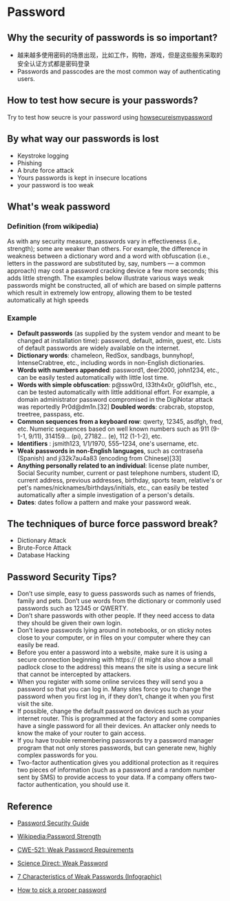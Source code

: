 # Password

## Why the security of passwords is so important?

* 越来越多使用密码的场景出现，比如工作，购物，游戏，但是这些服务采取的安全认证方式都是密码登录
* Passwords and passcodes are the most common way of authenticating users.


## How to test how secure is your passwords?

Try to test how seucre is your password using [howsecureismypassword](https://howsecureismypassword.net/)

## By what way our passwords is lost

* Keystroke logging
* Phishing
* A brute force attack
* Yours passwords is kept in insecure locations
* your password is too weak

## What's weak password

### Definition (from wikipedia)

As with any security measure, passwords vary in effectiveness (i.e., strength); some are weaker than others. For example, the difference in weakness between a dictionary word and a word with obfuscation (i.e., letters in the password are substituted by, say, numbers — a common approach) may cost a password cracking device a few more seconds; this adds little strength. The examples below illustrate various ways weak passwords might be constructed, all of which are based on simple patterns which result in extremely low entropy, allowing them to be tested automatically at high speeds

### Example

 - **Default passwords** (as supplied by the system vendor and meant to be changed at installation time): password, default, admin, guest, etc. Lists of default passwords are widely available on the internet.
 - **Dictionary words**: chameleon, RedSox, sandbags, bunnyhop!, IntenseCrabtree, etc., including words in non-English dictionaries.
 - **Words with numbers appended**: password1, deer2000, john1234, etc., can be easily tested automatically with little lost time.
 - **Words with simple obfuscation**: p@ssw0rd, l33th4x0r, g0ldf1sh, etc., can be tested automatically with little additional effort. For example, a domain administrator password compromised in the DigiNotar attack was reportedly Pr0d@dm1n.[32]
**Doubled words**: crabcrab, stopstop, treetree, passpass, etc.
 - **Common sequences from a keyboard row**: qwerty, 12345, asdfgh, fred, etc.
Numeric sequences based on well known numbers such as 911 (9-1-1, 9/11), 314159... (pi), 27182... (e), 112 (1-1-2), etc.
 - **Identifiers** : jsmith123, 1/1/1970, 555–1234, one's username, etc.
 - **Weak passwords in non-English languages**, such as contraseña (Spanish) and ji32k7au4a83 (encoding from Chinese)[33]
 - **Anything personally related to an individual**: license plate number, Social Security number, current or past telephone numbers, student ID, current address, previous addresses, birthday, sports team, relative's or pet's names/nicknames/birthdays/initials, etc., can easily be tested automatically after a simple investigation of a person's details.
- **Dates**: dates follow a pattern and make your password weak.

## The techniques of burce force password break?
* Dictionary Attack
* Brute-Force Attack
* Database Hacking
 

## Password Security Tips?
- Don’t use simple, easy to guess passwords such as names of friends, family and pets. Don’t use words from the dictionary or commonly used passwords such as 12345 or QWERTY.
- Don’t share passwords with other people. If they need access to data they should be given their own login.
- Don’t leave passwords lying around in notebooks, or on sticky notes close to your computer, or in files on your computer where they can easily be read.
- Before you enter a password into a website, make sure it is using a secure connection beginning with https:// (it might also show a small padlock close to the address) this means the site is using a secure link that cannot be intercepted by attackers.
- When you register with some online services they will send you a password so that you can log in. Many sites force you to change the password when you first log in, if they don’t, change it when you first visit the site.
- If possible, change the default password on devices such as your internet router. This is programmed at the factory and some companies have a single password for all their devices. An attacker only needs to know the make of your router to gain access.
- If you have trouble remembering passwords try a password manager program that not only stores passwords, but can generate new, highly complex passwords for you.
- Two-factor authentication gives you additional protection as it requires two pieces of information (such as a password and a random number sent by SMS) to provide access to your data. If a company offers two-factor authentication, you should use it.

## Reference

* [Password Security Guide](https://swoopnow.com/password-security-guide/)
  
* [Wikipedia:Password Strength](https://en.wikipedia.org/wiki/Password_strength)

* [CWE-521: Weak Password Requirements](https://cwe.mitre.org/data/definitions/521.html)
  
* [Science Direct: Weak Password](https://www.sciencedirect.com/topics/computer-science/weak-password)
  
* [7 Characteristics of Weak Passwords (Infographic)](https://www.govtech.com/security/7-Characteristics-of-Weak-Passwords-Infographic.html)
  
* [How to pick a proper password](https://www.open.edu/openlearn/ocw/mod/oucontent/view.php?id=48319&section=2.1)
